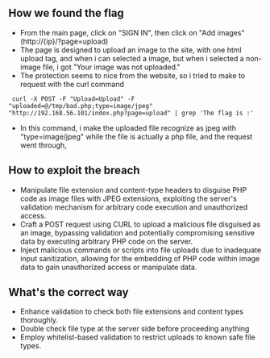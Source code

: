 ## How we found the flag
- From the main page, click on "SIGN IN", then click on "Add images" (http://{ip}/?page=upload)
- The page is designed to upload an image to the site, with one html upload tag, and when i can selected a image, but when i selected a non-image file, i got "Your image was not uploaded."
- The protection seems to nice from the website, so i tried to make to request with the curl command 
```
 curl -X POST -F "Upload=Upload" -F "uploaded=@/tmp/bad.php;type=image/jpeg" "http://192.168.56.101/index.php?page=upload" | grep 'The flag is :'
```
- In this command, i make the uploaded file recognize as jpeg with "type=image/jpeg" while the file is actually a php file, and the request went through, 


## How to exploit the breach
- Manipulate file extension and content-type headers to disguise PHP code as image files with JPEG extensions, exploiting the server's validation mechanism for arbitrary code execution and unauthorized access.
- Craft a POST request using CURL to upload a malicious file disguised as an image, bypassing validation and potentially compromising sensitive data by executing arbitrary PHP code on the server.
- Inject malicious commands or scripts into file uploads due to inadequate input sanitization, allowing for the embedding of PHP code within image data to gain unauthorized access or manipulate data.

## What's the correct way
- Enhance validation to check both file extensions and content types thoroughly.
- Double check file type at the server side before proceeding anything
- Employ whitelist-based validation to restrict uploads to known safe file types.